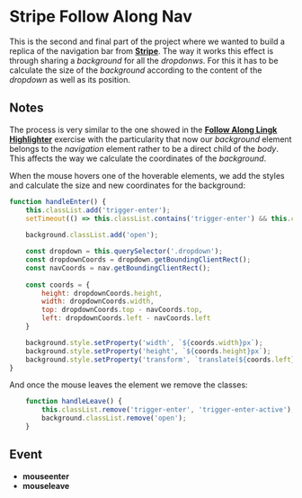 # Stripe Follow Along Nav

This is the second and final part of the project where we wanted to build a replica of the navigation bar from **[Stripe](https://stripe.com)**.
The way it works this effect is through sharing a *background* for all the *dropdonws*. For this it has to be calculate
the size of the *background* according to the content of the *dropdown* as well as its position.

## Notes

The process is very similar to the one showed in the **[Follow Along Lingk Highlighter][1]** exercise 
with the particularity that now our *background* element belongs to the *navigation* element
rather to be a direct child of the *body*. This affects the way we calculate the coordinates of the *background*.

When the mouse hovers one of the hoverable elements, we add the styles and calculate the size and new coordinates
for the background:
```javascript
function handleEnter() {
	this.classList.add('trigger-enter');
	setTimeout(() => this.classList.contains('trigger-enter') && this.classList.add('trigger-enter-active') , 150);
		
	background.classList.add('open');

	const dropdown = this.querySelector('.dropdown');
	const dropdownCoords = dropdown.getBoundingClientRect();
	const navCoords = nav.getBoundingClientRect();
		
	const coords = {
		height: dropdownCoords.height,
		width: dropdownCoords.width,
		top: dropdownCoords.top - navCoords.top,
		left: dropdownCoords.left - navCoords.left
	}		

	background.style.setProperty('width', `${coords.width}px`);
	background.style.setProperty('height', `${coords.height}px`);
	background.style.setProperty('transform', `translate(${coords.left}px, ${coords.top}px)`);
}
```
And once the mouse leaves the element we remove the classes:

```javascript
	function handleLeave() {
		this.classList.remove('trigger-enter', 'trigger-enter-active');
		background.classList.remove('open');
	}
```

## Event
* **mouseenter**
* **mouseleave**

[1]:https://github.com/yhabib/JavaScript30/tree/master/22%20-%20Follow%20Along%20Link%20Highlighter